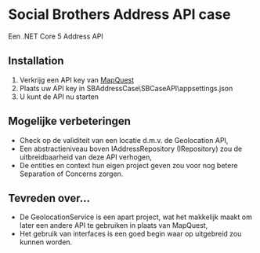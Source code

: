 # Social Brothers Address API case

Een .NET Core 5 Address API

## Installation

1. Verkrijg een API key van [MapQuest](https://developer.mapquest.com/plan_purchase/steps/business_edition/business_edition_free/register)
2. Plaats uw API key in SBAddressCase\SBCaseAPI\appsettings.json
3. U kunt de API nu starten

## Mogelijke verbeteringen

- Check op de validiteit van een locatie d.m.v. de Geolocation API,
- Een abstractieniveau boven IAddressRepository (IRepository) zou de uitbreidbaarheid van deze API verhogen,
- De entities en context hun eigen project geven zou voor nog betere Separation of Concerns zorgen.

## Tevreden over...
- De GeolocationService is een apart project, wat het makkelijk maakt om later een andere API te gebruiken in plaats van MapQuest,
- Het gebruik van interfaces is een goed begin waar op uitgebreid zou kunnen worden.